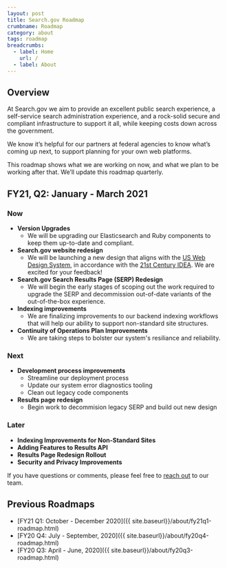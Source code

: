 ```yaml
---
layout: post
title: Search.gov Roadmap
crumbname: Roadmap
category: about
tags: roadmap
breadcrumbs:
  - label: Home
    url: /
  - label: About
---
```


## Overview

At Search.gov we aim to provide an excellent public search experience, a self-service search administration experience, and a rock-solid secure and compliant infrastructure to support it all, while keeping costs down across the government.

We know it’s helpful for our partners at federal agencies to know what’s coming up next, to support planning for your own web platforms. 

This roadmap shows what we are working on now, and what we plan to be working after that. We’ll update this roadmap quarterly.


## FY21, Q2: January - March 2021

### Now

* **Version Upgrades**
  * We will be upgrading our Elasticsearch and Ruby components to keep them up-to-date and compliant. 
* **Search.gov website redesign**
  * We will be launching a new design that aligns with the [US Web Design System](https://designsystem.digital.gov/), in accordance with the [21st Century IDEA](https://digital.gov/resources/21st-century-integrated-digital-experience-act/). We are excited for your feedback!
* **Search.gov Search Results Page (SERP) Redesign**
  * We will begin the early stages of scoping out the work required to upgrade the SERP and decommission out-of-date variants of the out-of-the-box experience.
* **Indexing improvements**
  * We are finalizing improvements to our backend indexing workflows that will help our ability to support non-standard site structures.
* **Continuity of Operations Plan Improvements** 
  * We are taking steps to bolster our system's resiliance and reliability.

### Next

* **Development process improvements**
  * Streamline our deployment process
  * Update our system error diagnostics tooling
  * Clean out legacy code components
* **Results page redesign**
  * Begin work to decommision legacy SERP and build out new design

### Later

* **Indexing Improvements for Non-Standard Sites**
* **Adding Features to Results API**
* **Results Page Redesign Rollout**
* **Security and Privacy Improvements**

If you have questions or comments, please feel free to [reach out](mailto:search@support.digitalgov.gov) to our team.

## Previous Roadmaps

* [FY21 Q1: October - December 2020]({{ site.baseurl}}/about/fy21q1-roadmap.html)
* [FY20 Q4: July - September, 2020]({{ site.baseurl}}/about/fy20q4-roadmap.html)
* [FY20 Q3: April - June, 2020]({{ site.baseurl}}/about/fy20q3-roadmap.html)
